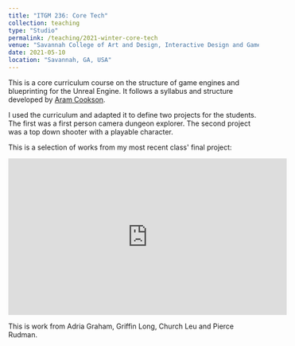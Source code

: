 ```yaml
---
title: "ITGM 236: Core Tech"
collection: teaching
type: "Studio"
permalink: /teaching/2021-winter-core-tech
venue: "Savannah College of Art and Design, Interactive Design and Game Development"
date: 2021-05-10
location: "Savannah, GA, USA"
---
```

This is a core curriculum course on the structure of game engines and blueprinting for the Unreal Engine. It follows a syllabus and structure developed by [Aram Cookson](https://www.scad.edu/academics/faculty/aram-cookson).

I used the curriculum and adapted it to define two projects for the students. The first was a first person camera dungeon explorer. The second project was a top down shooter with a playable character.

This is a selection of works from my most recent class' final project:

<iframe width="560" height="315" src="https://www.youtube.com/embed/Dgh5BOQc080" title="YouTube video player" frameborder="0" allow="accelerometer; autoplay; clipboard-write; encrypted-media; gyroscope; picture-in-picture" allowfullscreen></iframe>


This is work from Adria Graham, Griffin Long, Church Leu and Pierce Rudman.
